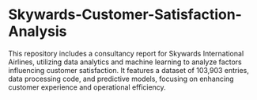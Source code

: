 # Skywards-Customer-Satisfaction-Analysis
This repository includes a consultancy report for Skywards International Airlines, utilizing data analytics and machine learning to analyze factors influencing customer satisfaction. It features a dataset of 103,903 entries, data processing code, and predictive models, focusing on enhancing customer experience and operational efficiency.

